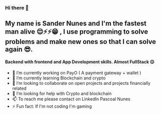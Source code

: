 ### Hi there 👋
## My name is Sander Nunes and I'm the fastest man alive 😌⚡⚡😁 , I use programming to solve problems and make new ones so that I can solve again 😎. 
#### Backend with frontend and App Development skills. Almost FullStack 😌


- 🔭 I’m currently working on PayO ( A payment gateway + wallet ) 
- 🌱 I’m currently learning Blockchain and crypto
- 👯 I’m looking to collaborate on open projects and projects financially related 
- 🤔 I’m looking for help with Crypto and blockchain 
- 📫 To reach me please contact on LinkedIn Pascoal Nunes
- ⚡ Fun fact: If I'm not coding I'm gaming 

